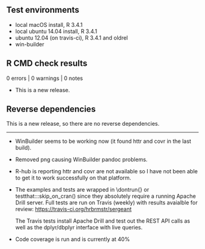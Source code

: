 ## Test environments
* local macOS install, R 3.4.1
* local ubuntu 14.04 install, R 3.4.1
* ubuntu 12.04 (on travis-ci), R 3.4.1 and oldrel
* win-builder

## R CMD check results

0 errors | 0 warnings | 0 notes

* This is a new release.

## Reverse dependencies

This is a new release, so there are no reverse dependencies.

---

* WinBuilder seems to be working now (it found httr and covr in the last build).

* Removed png causing WinBuilder pandoc problems.

* R-hub is reporting httr and covr are not available so 
  I have not been able to get it to work successfully on that platform.

* The examples and tests are wrapped in \dontrun{} or testthat:::skip_on_cran()
  since they absolutely require a running Apache Drill server. Full tests
  are run on Travis (weekly) with results avaialble for review:
  https://travis-ci.org/hrbrmstr/sergeant
  
  The Travis tests install Apache Drill and test out the REST API calls
  as well as the dplyr/dbplyr interface with live queries.
  
* Code coverage is run and is currently at 40%
